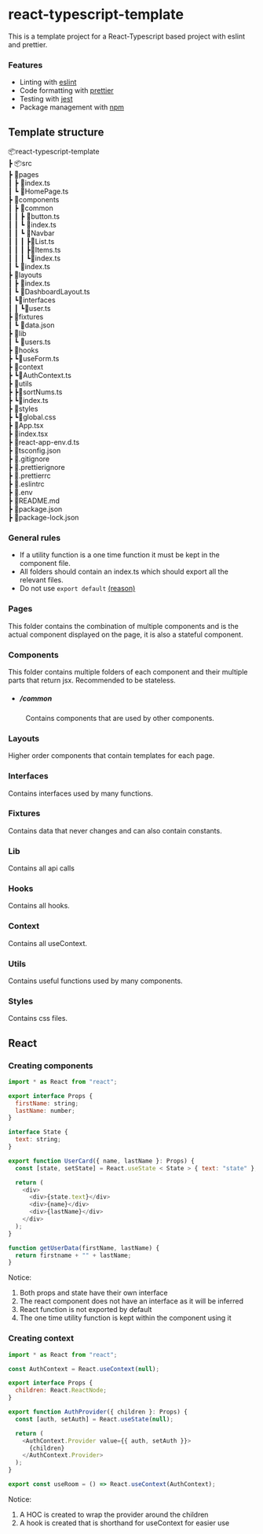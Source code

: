 # react-typescript-template

This is a template project for a React-Typescript based project with eslint and prettier.

### Features

- Linting with [eslint](https://eslint.org/)
- Code formatting with [prettier](https://prettier.io/)
- Testing with [jest](https://jestjs.io/)
- Package management with [npm](https://www.npmjs.com/)

## Template structure

📦react-typescript-template
<br />
┣ 📦src
<br />
┣ 📂pages
<br />
┃ ┣ 📜index.ts
<br />
┃ ┗ 📜HomePage.ts
<br />
┣ 📂components
<br />
┃ ┣ 📂common
<br />
┃ ┃ ┣ 📜button.ts
<br />
┃ ┃ ┗ 📜index.ts
<br />
┃ ┃ ┗ 📂Navbar
<br />
┃ ┃ ┃ ┣📜List.ts
<br />
┃ ┃ ┃ ┣📜Items.ts
<br />
┃ ┃ ┃ ┗📜index.ts
<br />
┃ ┗ 📜index.ts
<br />
┣ 📂layouts
<br />
┃ ┣ 📜index.ts
<br />
┃ ┗ 📜DashboardLayout.ts
<br />
┃ ┗📂interfaces
<br />
┃ ┃ ┗📜user.ts
<br />
┣ 📂fixtures
<br />
┃ ┗ 📜data.json
<br />
┣ 📂lib
<br />
┃ ┗ 📜users.ts
<br />
┣ 📂hooks
<br />
┣ ┗📜useForm.ts
<br />
┣ 📂context
<br />
┣ ┗📜AuthContext.ts
<br />
┣ 📂utils
<br />
┣ ┣📜sortNums.ts
<br />
┣ ┗📜index.ts
<br />
┣ 📂styles
<br />
┣ ┗📜global.css
<br />
┣ 📜App.tsx
<br />
┣ 📜index.tsx
<br />
┣ 📜react-app-env.d.ts
<br />
┣ 📜tsconfig.json
<br />
┣ 📜.gitignore
<br />
┣ 📜.prettierignore
<br />
┣ 📜.prettierrc
<br />
┣ 📜.eslintrc
<br />
┣ 📜.env
<br />
┣ 📜README.md
<br />
┣ 📜package.json
<br />
┣ 📜package-lock.json
<br />

### General rules

- If a utility function is a one time function it must be kept in the component file. <br />
- All folders should contain an index.ts which should export all the relevant files. <br />
- Do not use `export default` [(reason)](https://basarat.gitbook.io/typescript/main-1/defaultisbad)

### Pages

This folder contains the combination of multiple components and is the actual component displayed on the page, it is also a stateful component.

### Components

This folder contains multiple folders of each component and their multiple parts that return jsx.
Recommended to be stateless.

- ##### /common
  &nbsp;&nbsp;&nbsp;Contains components that are used by other components.

### Layouts

Higher order components that contain templates for each page.

### Interfaces

Contains interfaces used by many functions.

### Fixtures

Contains data that never changes and can also contain constants.

### Lib

Contains all api calls

### Hooks

Contains all hooks.

### Context

Contains all useContext.

### Utils

Contains useful functions used by many components.

### Styles

Contains css files.

## React

### Creating components

```javascript
import * as React from "react";

export interface Props {
  firstName: string;
  lastName: number;
}

interface State {
  text: string;
}

export function UserCard({ name, lastName }: Props) {
  const [state, setState] = React.useState < State > { text: "state" };

  return (
    <div>
      <div>{state.text}</div>
      <div>{name}</div>
      <div>{lastName}</div>
    </div>
  );
}

function getUserData(firstName, lastName) {
  return firstname + "" + lastName;
}
```

Notice:

1. Both props and state have their own interface
2. The react component does not have an interface as it will be inferred
3. React function is not exported by default
4. The one time utility function is kept within the component using it

### Creating context

```javascript
import * as React from "react";

const AuthContext = React.useContext(null);

export interface Props {
  children: React.ReactNode;
}

export function AuthProvider({ children }: Props) {
  const [auth, setAuth] = React.useState(null);

  return (
    <AuthContext.Provider value={{ auth, setAuth }}>
      {children}
    </AuthContext.Provider>
  );
}

export const useRoom = () => React.useContext(AuthContext);
```

Notice:

1. A HOC is created to wrap the provider around the children
2. A hook is created that is shorthand for useContext for easier use
